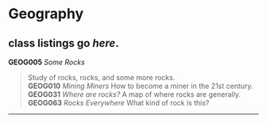 # Geography

**class listings** go _here_.
---
**GEOG005** _Some Rocks_
> Study of rocks, rocks, and some more rocks.  
**GEOG010** _Mining Miners_
> How to become a miner in the 21st century. 
**GEOG031** _Where are rocks?_
> A map of where rocks are generally.
**GEOG063** _Rocks Everywhere_
> What kind of rock is this?  
---
